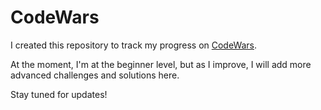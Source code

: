 # CodeWars

I created this repository to track my progress on [CodeWars](https://www.codewars.com/).

At the moment, I'm at the beginner level, but as I improve, I will add more advanced challenges and solutions here.

Stay tuned for updates!
